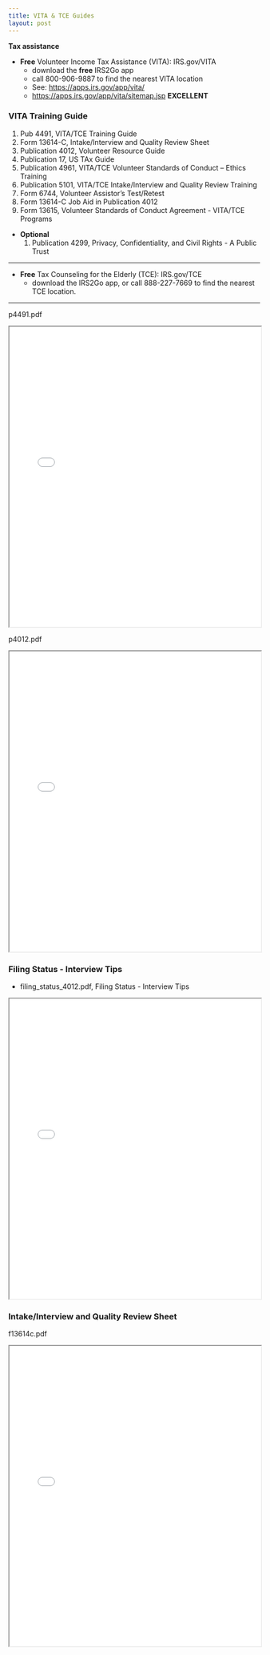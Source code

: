 ```yaml
---
title: VITA & TCE Guides
layout: post
---
```


**Tax assistance**

- **Free** Volunteer Income Tax Assistance (VITA): IRS.gov/VITA  
   - download the **free** IRS2Go app  
   - call 800-906-9887 to find the nearest VITA location  
   - See: https://apps.irs.gov/app/vita/  
   - https://apps.irs.gov/app/vita/sitemap.jsp **EXCELLENT**


### VITA Training Guide 

  1.  Pub 4491, VITA/TCE Training Guide 
  1. Form 13614-C, Intake/Interview and Quality Review Sheet 
  1. Publication 4012, Volunteer Resource Guide
  1. Publication 17, US TAx Guide
  1. Publication 4961, VITA/TCE Volunteer Standards of Conduct – Ethics Training
  1. Publication 5101, VITA/TCE Intake/Interview and Quality Review Training
  1. Form 6744, Volunteer Assistor’s Test/Retest
  1. Form 13614-C Job Aid in Publication 4012
  1. Form 13615, Volunteer Standards of Conduct Agreement - VITA/TCE Programs 
- **Optional**  
  1. Publication 4299, Privacy, Confidentiality, and Civil Rights - A Public Trust 


<hr class="red">

-  **Free** Tax Counseling for the Elderly (TCE): IRS.gov/TCE  
   - download the IRS2Go app, or call 888-227-7669 to find the nearest TCE location.

<hr class="red">

p4491.pdf

<div class="pdf-container">
    <iframe src="/irs.ea/assets/pdfs/p4491.pdf" height="600" width="100%" allowFullScreen="true">
    </iframe>
</div>

p4012.pdf

<div class="pdf-container">
    <iframe src="/irs.ea/assets/pdfs/p4012.pdf" height="600" width="100%" allowFullScreen="true">
    </iframe>
</div>

### Filing Status - Interview Tips

- filing_status_4012.pdf, Filing Status - Interview Tips

<div class="pdf-container">
    <iframe src="/irs.ea/assets/pdfs/filing_status_4012.pdf" height="600" width="100%" allowFullScreen="true">
    </iframe>
</div>

### Intake/Interview and Quality Review Sheet

f13614c.pdf  

<div class="pdf-container">
    <iframe src="/irs.ea/assets/pdfs/f13614c.pdf" height="600" width="100%" allowFullScreen="true">
    </iframe>
</div>
